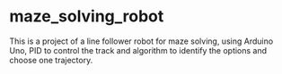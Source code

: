 # maze_solving_robot
This is a project of a line follower robot for maze solving, using Arduino Uno, PID to control the track and algorithm to identify the options and choose one trajectory. 
